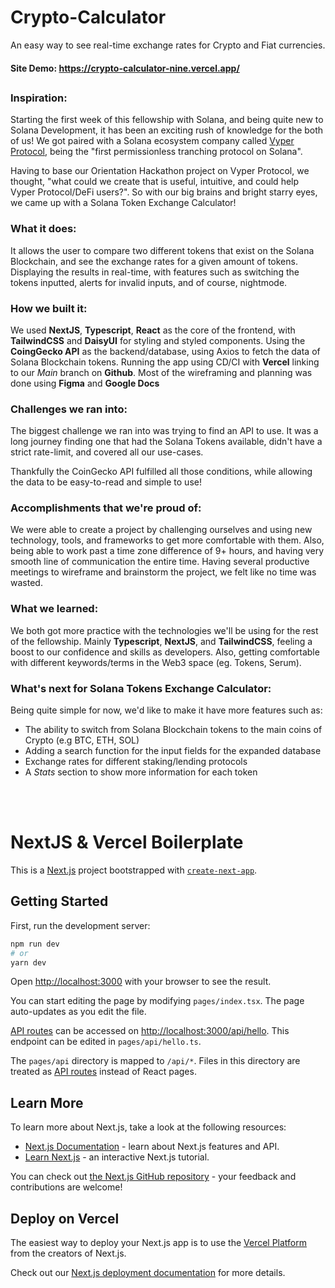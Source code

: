 # Crypto-Calculator
An easy way to see real-time exchange rates for Crypto and Fiat currencies.
#### Site Demo: https://crypto-calculator-nine.vercel.app/

##

### Inspiration:
Starting the first week of this fellowship with Solana, and being quite new to Solana Development, it has been an exciting rush of knowledge for the both of us! We got paired with a Solana ecosystem company called [Vyper Protocol](https://www.vyperprotocol.io/), being the "first permissionless tranching protocol on Solana". 

Having to base our Orientation Hackathon project on Vyper Protocol, we thought, "what could we create that is useful, intuitive, and could help Vyper Protocol/DeFi users?". So with our big brains and bright starry eyes, we came up with a Solana Token Exchange Calculator! 

### What it does:
It allows the user to compare two different tokens that exist on the Solana Blockchain, and see the exchange rates for a given amount of tokens. Displaying the results in real-time, with features such as switching the tokens inputted, alerts for invalid inputs, and of course, nightmode.

### How we built it:
We used **NextJS**, **Typescript**, **React** as the core of the frontend, with **TailwindCSS** and **DaisyUI** for styling and styled components. Using the **CoingGecko API** as the backend/database, using Axios to fetch the data of Solana Blockchain tokens. Running the app using CD/CI with **Vercel** linking to our _Main_ branch on **Github**. Most of the wireframing and planning was done using **Figma** and **Google Docs**

### Challenges we ran into:
The biggest challenge we ran into was trying to find an API to use. It was a long journey finding one that had the Solana Tokens available, didn't have a strict rate-limit, and covered all our use-cases. 

Thankfully the CoinGecko API fulfilled all those conditions, while allowing the data to be easy-to-read and simple to use! 

### Accomplishments that we're proud of:
We were able to create a project by challenging ourselves and using new technology, tools, and frameworks to get more comfortable with them. Also, being able to work past a time zone difference of 9+ hours, and having very smooth line of communication the entire time. Having several productive meetings to wireframe and brainstorm the project, we felt like no time was wasted.

### What we learned:
We both got more practice with the technologies we'll be using for the rest of the fellowship. Mainly **Typescript**, **NextJS**, and **TailwindCSS**, feeling a boost to our confidence and skills as developers. Also, getting comfortable with different keywords/terms in the Web3 space (eg. Tokens, Serum).

### What's next for Solana Tokens Exchange Calculator:
Being quite simple for now, we'd like to make it have more features such as:
- The ability to switch from Solana Blockchain tokens to the main coins of Crypto (e.g BTC, ETH, SOL)
- Adding a search function for the input fields for the expanded database
- Exchange rates for different staking/lending protocols
- A _Stats_ section to show more information for each token

<br/>
<br/>

# NextJS & Vercel Boilerplate

This is a [Next.js](https://nextjs.org/) project bootstrapped with [`create-next-app`](https://github.com/vercel/next.js/tree/canary/packages/create-next-app).

## Getting Started

First, run the development server:

```bash
npm run dev
# or
yarn dev
```

Open [http://localhost:3000](http://localhost:3000) with your browser to see the result.

You can start editing the page by modifying `pages/index.tsx`. The page auto-updates as you edit the file.

[API routes](https://nextjs.org/docs/api-routes/introduction) can be accessed on [http://localhost:3000/api/hello](http://localhost:3000/api/hello). This endpoint can be edited in `pages/api/hello.ts`.

The `pages/api` directory is mapped to `/api/*`. Files in this directory are treated as [API routes](https://nextjs.org/docs/api-routes/introduction) instead of React pages.

## Learn More

To learn more about Next.js, take a look at the following resources:

- [Next.js Documentation](https://nextjs.org/docs) - learn about Next.js features and API.
- [Learn Next.js](https://nextjs.org/learn) - an interactive Next.js tutorial.

You can check out [the Next.js GitHub repository](https://github.com/vercel/next.js/) - your feedback and contributions are welcome!

## Deploy on Vercel

The easiest way to deploy your Next.js app is to use the [Vercel Platform](https://vercel.com/new?utm_medium=default-template&filter=next.js&utm_source=create-next-app&utm_campaign=create-next-app-readme) from the creators of Next.js.

Check out our [Next.js deployment documentation](https://nextjs.org/docs/deployment) for more details.
